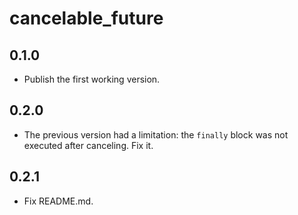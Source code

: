 # cancelable_future

## 0.1.0

- Publish the first working version.

## 0.2.0

- The previous version had a limitation: the `finally` block was not executed
  after canceling. Fix it.

## 0.2.1

- Fix README.md.
